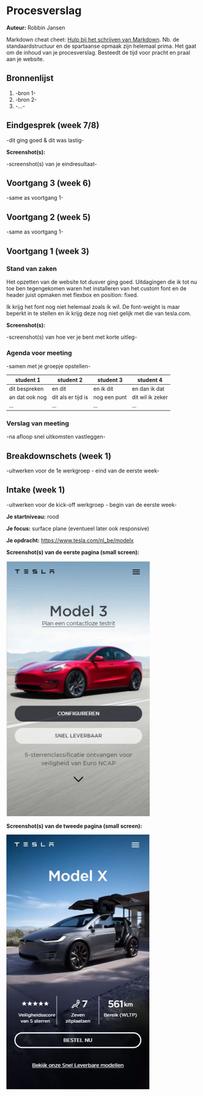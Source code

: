 # Procesverslag
**Auteur:** Robbin Jansen

Markdown cheat cheet: [Hulp bij het schrijven van Markdown](https://github.com/adam-p/markdown-here/wiki/Markdown-Cheatsheet). Nb. de standaardstructuur en de spartaanse opmaak zijn helemaal prima. Het gaat om de inhoud van je procesverslag. Besteedt de tijd voor pracht en praal aan je website.



## Bronnenlijst
1. -bron 1-
2. -bron 2-
3. -...-



## Eindgesprek (week 7/8)

-dit ging goed & dit was lastig-

**Screenshot(s):**

-screenshot(s) van je eindresultaat-



## Voortgang 3 (week 6)

-same as voortgang 1-



## Voortgang 2 (week 5)

-same as voortgang 1-



## Voortgang 1 (week 3)

### Stand van zaken

Het opzetten van de website tot dusver ging goed. Uitdagingen die ik tot nu toe ben tegengekomen waren het installeren van het custom font en de header juist opmaken met flexbox en position: fixed.

Ik krijg het font nog niet helemaal zoals ik wil. De font-weight is maar beperkt in te stellen en ik krijg deze nog niet gelijk met die van tesla.com.

**Screenshot(s):**

-screenshot(s) van hoe ver je bent met korte uitleg-

### Agenda voor meeting

-samen met je groepje opstellen-

| student 1      | student 2          | student 3    | student 4        |
| ---            | ---                | ---          | ---              |
| dit bespreken  | en dit             | en ik dit    | en dan ik dat    |
| an dat ook nog | dit als er tijd is | nog een punt | dit wil ik zeker |
| ...            | ...                | ...          | ...              |

### Verslag van meeting

-na afloop snel uitkomsten vastleggen-



## Breakdownschets (week 1)

-uitwerken voor de 1e werkgroep - eind van de eerste week-



## Intake (week 1)
-uitwerken voor de kick-off werkgroep - begin van de eerste week-

**Je startniveau:** rood

**Je focus:** surface plane (eventueel later ook responsive)

**Je opdracht:** https://www.tesla.com/nl_be/modelx

**Screenshot(s) van de eerste pagina (small screen):**

<img src="images/tesla-home-small.JPG" width="375px" alt="Tesla home screen mobile">

**Screenshot(s) van de tweede pagina (small screen):**

<img src="images/tesla-modelx-small.JPG" width="375px" alt="Tesla Model X product page mobile">

